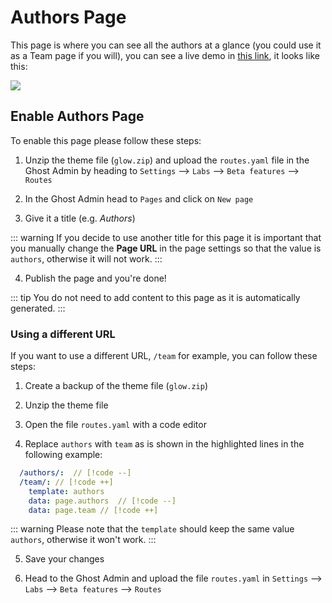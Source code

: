 # Authors Page

This page is where you can see all the authors at a glance (you could use it as a Team page if you will), you can see a live demo in [this link](https://glow.eduardogomez.io/authors/), it looks like this:

![](https://res.cloudinary.com/edev/image/upload/v1705147112/glow/CleanShot_2024-01-13_at_12.57.42_1.jpg)

## Enable Authors Page

To enable this page please follow these steps:

1. Unzip the theme file (`glow.zip`) and upload the `routes.yaml` file in the Ghost Admin by heading to `Settings` --> `Labs` --> `Beta features` --> `Routes`

2. In the Ghost Admin head to `Pages` and click on `New page`

3. Give it a title (e.g. _Authors_)

::: warning
If you decide to use another title for this page it is important that you manually change the **Page URL** in the page settings so that the value is `authors`, otherwise it will not work.
:::

4. Publish the page and you're done!

::: tip
You do not need to add content to this page as it is automatically generated.
:::

### Using a different URL

If you want to use a different URL, `/team` for example, you can follow these steps:

1. Create a backup of the theme file (`glow.zip`)

2. Unzip the theme file

3. Open the file `routes.yaml` with a code editor

4. Replace `authors` with `team` as is shown in the highlighted lines in the following example:

```yaml
  /authors/:  // [!code --]
  /team/: // [!code ++]
    template: authors
    data: page.authors  // [!code --]
    data: page.team // [!code ++]
```

::: warning
Please note that the `template` should keep the same value `authors`, otherwise it won't work.
:::

5. Save your changes

6. Head to the Ghost Admin and upload the file `routes.yaml` in `Settings` --> `Labs` --> `Beta features` --> `Routes`
